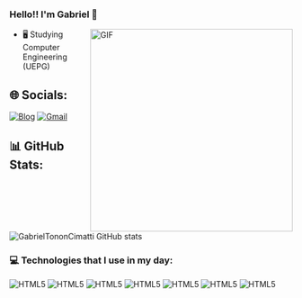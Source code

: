 ### Hello!! I'm Gabriel 👋

<img align="right" alt="GIF" src="https://raw.githubusercontent.com/ThiagoPereira232/ThiagoPereira232/main/imgs/Code%20typing.gif" width="360px" border-radius=25px/>


- 🖥️ Studying Computer Engineering (UEPG)
  
## 🌐 Socials:

[![Blog](https://img.shields.io/badge/LinkedIn-0077B5?style=for-the-badge&logo=linkedin&logoColor=white)](www.linkedin.com/in/gabriel-tonon-cimatti-7992062a3)
[![Gmail](https://img.shields.io/badge/Gmail-D14836?style=for-the-badge&logo=gmail&logoColor=white)](mailto:gabrieltonci2004@gmail.com)

## 📊 GitHub Stats:

![GabrielTononCimatti GitHub stats](https://github-readme-stats.vercel.app/api?username=GabrielTononCimatti&show_icons=true&theme=tokyonight)

### 💻 Technologies that I use in my day:
<div style="display: inline_block">
  <img align="center" alt="HTML5" src="https://img.shields.io/badge/Python-3776AB?style=for-the-badge&logo=python&logoColor=white" />
  <img align="center" alt="HTML5" src="https://img.shields.io/badge/C-00599C?style=for-the-badge&logo=c&logoColor=white" />
  <img align="center" alt="HTML5" src="https://img.shields.io/badge/JavaScript-F7DF1E?style=for-the-badge&logo=javascript&logoColor=black" />
  <img align="center" alt="HTML5" src="https://img.shields.io/badge/Java-ED8B00?style=for-the-badge&logo=openjdk&logoColor=white" />
  <img align="center" alt="HTML5" src="https://img.shields.io/badge/R-276DC3?style=for-the-badge&logo=r&logoColor=white" />
  <img align="center" alt="HTML5" src="https://img.shields.io/badge/MySQL-005C84?style=for-the-badge&logo=mysql&logoColor=white" />
  <img align="center" alt="HTML5" src="https://img.shields.io/badge/Microsoft_Excel-217346?style=for-the-badge&logo=microsoft-excel&logoColor=white" />
</div>
